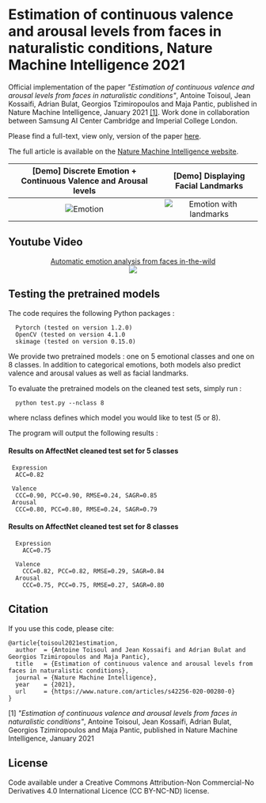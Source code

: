 # Estimation of continuous valence and arousal levels from faces in naturalistic conditions, Nature Machine Intelligence 2021

Official implementation of the paper _"Estimation of continuous valence and arousal levels from faces in naturalistic conditions"_, Antoine Toisoul, Jean Kossaifi, Adrian Bulat, Georgios Tzimiropoulos and Maja Pantic, published in Nature Machine Intelligence, January 2021 [[1]](#Citation).
Work done in collaboration between Samsung AI Center Cambridge and Imperial College London.

Please find a full-text, view only, version of the paper [here](https://rdcu.be/cdnWi).

The full article is available on the [Nature Machine Intelligence website](https://www.nature.com/articles/s42256-020-00280-0).

[Demo] Discrete Emotion + Continuous Valence and Arousal levels      |  [Demo] Displaying Facial Landmarks
:-------------------------------------------------------------------:|:--------------------------------------:
<img src='images/emotion_only.gif' title='Emotion' style='max-width:600px'></img>  |  <img src='images/emotion_with_landmarks.gif' title='Emotion with landmarks' style='max-width:600px'></img>


## Youtube Video

<p align="center">
  <a href="https://www.youtube.com/watch?v=J8Skph65ghM">Automatic emotion analysis from faces in-the-wild
  <br>
  <img src="https://img.youtube.com/vi/J8Skph65ghM/0.jpg"></a>
</p>


## Testing the pretrained models

The code requires the following Python packages : 

```
  Pytorch (tested on version 1.2.0)
  OpenCV (tested on version 4.1.0
  skimage (tested on version 0.15.0)
```

We provide two pretrained models : one on 5 emotional classes and one on 8 classes. In addition to categorical emotions, both models also predict valence and arousal values as well as facial landmarks.

To evaluate the pretrained models on the cleaned test sets, simply run : 

```
  python test.py --nclass 8
```

where nclass defines which model you would like to test (5 or 8).

The program will output the following results :

#### Results on AffectNet cleaned test set for 5 classes


```
 Expression
  ACC=0.82

 Valence
  CCC=0.90, PCC=0.90, RMSE=0.24, SAGR=0.85
 Arousal
  CCC=0.80, PCC=0.80, RMSE=0.24, SAGR=0.79
```

#### Results on AffectNet cleaned test set for 8 classes

```
  Expression
    ACC=0.75

  Valence
    CCC=0.82, PCC=0.82, RMSE=0.29, SAGR=0.84
  Arousal
    CCC=0.75, PCC=0.75, RMSE=0.27, SAGR=0.80
```

## Citation

If you use this code, please cite:

```
@article{toisoul2021estimation,
  author  = {Antoine Toisoul and Jean Kossaifi and Adrian Bulat and Georgios Tzimiropoulos and Maja Pantic},
  title   = {Estimation of continuous valence and arousal levels from faces in naturalistic conditions},
  journal = {Nature Machine Intelligence},
  year    = {2021},
  url     = {https://www.nature.com/articles/s42256-020-00280-0}
}
```

[1] _"Estimation of continuous valence and arousal levels from faces in naturalistic conditions"_, Antoine Toisoul, Jean Kossaifi, Adrian Bulat, Georgios Tzimiropoulos and Maja Pantic, published in Nature Machine Intelligence, January 2021 

## License

Code available under a Creative Commons Attribution-Non Commercial-No Derivatives 4.0 International Licence (CC BY-NC-ND) license.

